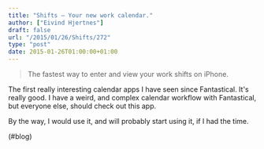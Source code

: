 ```yaml
---
title: "Shifts – Your new work calendar."
author: ["Eivind Hjertnes"]
draft: false
url: "/2015/01/26/Shifts/272"
type: "post"
date: 2015-01-26T01:00:00+01:00
---
```


> The fastest way to enter and view your work shifts on iPhone.

The first really interesting calendar apps I have seen since
Fantastical. It's really good. I have a weird, and complex calendar
workflow with Fantastical, but everyone else, should check out this app.

By the way, I would use it, and will probably start using it, if I had
the time.

(#blog)
